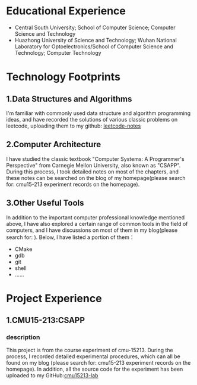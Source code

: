 # Educational Experience
* Central South University; School of Computer Science; Computer Science and Technology
* Huazhong University of Science and Technology; Wuhan National Laboratory for Optoelectronics/School of Computer Science and Technology; Computer Technology 
# Technology Footprints
## 1.Data Structures and Algorithms
I'm familiar with commonly used data structure and algorithm programming ideas, and have recorded the solutions of various classic problems on leetcode, uploading them to my github: [leetcode-notes]()
## 2.Computer Architecture
I have studied the classic textbook "Computer Systems: A Programmer's Perspective" from Carnegie Mellon University, also known as "CSAPP". During this process, I took detailed notes on most of the chapters, and these notes can be searched on the blog of my homepage(please search for: cmu15-213 experiment records on the homepage).
## 3.Other Useful Tools
In addition to the important computer professional knowledge mentioned above, I have also explored a certain range of common tools in the field of computers, and I have discussions on most of them in my blog(please search for: ). Below, I have listed a portion of them：
* CMake
* gdb
* git
* shell
* ......
# Project Experience
## 1.CMU15-213:CSAPP
### description
This project is from the course experiment of cmu-15213. During the process, I recorded detailed experimental procedures, which can all be found on my blog (please search for: cmu15-213 experiment records on the homepage). In addition, all the source code for the experiment has been uploaded to my GitHub:[cmu15213-lab]()
